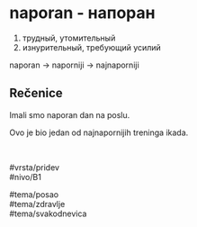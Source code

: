 # naporan - напоран

1. трудный, утомительный  
2. изнурительный, требующий усилий

naporan -> naporniji -> najnaporniji

## Rečenice

Imali smo naporan dan na poslu.

Ovo je bio jedan od najnapornijih treninga ikada.

<br>

#vrsta/pridev  
#nivo/B1  

#tema/posao  
#tema/zdravlje  
#tema/svakodnevica  
